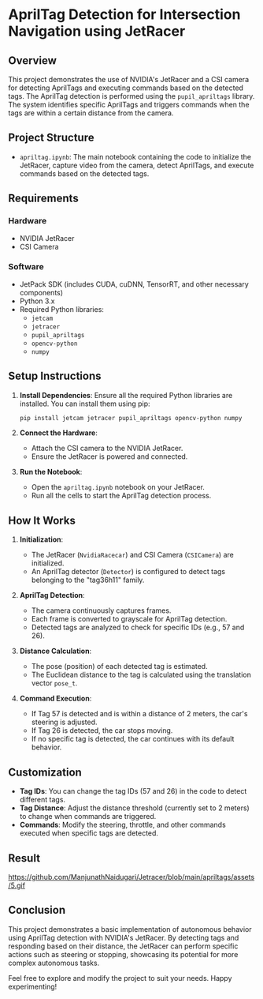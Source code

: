 # AprilTag Detection for Intersection Navigation using JetRacer


## Overview


This project demonstrates the use of NVIDIA's JetRacer and a CSI camera for detecting AprilTags and executing commands based on the detected tags. The AprilTag detection is performed using the `pupil_apriltags` library. The system identifies specific AprilTags and triggers commands when the tags are within a certain distance from the camera.


## Project Structure


- `apriltag.ipynb`: The main notebook containing the code to initialize the JetRacer, capture video from the camera, detect AprilTags, and execute commands based on the detected tags.


## Requirements


### Hardware
- NVIDIA JetRacer
- CSI Camera


### Software
- JetPack SDK (includes CUDA, cuDNN, TensorRT, and other necessary components)
- Python 3.x
- Required Python libraries:
  - `jetcam`
  - `jetracer`
  - `pupil_apriltags`
  - `opencv-python`
  - `numpy`


## Setup Instructions


1. **Install Dependencies**: Ensure all the required Python libraries are installed. You can install them using pip:


   ```bash
   pip install jetcam jetracer pupil_apriltags opencv-python numpy
   ```


2. **Connect the Hardware**:
   - Attach the CSI camera to the NVIDIA JetRacer.
   - Ensure the JetRacer is powered and connected.


3. **Run the Notebook**:
   - Open the `apriltag.ipynb` notebook on your JetRacer.
   - Run all the cells to start the AprilTag detection process.


## How It Works


1. **Initialization**:
   - The JetRacer (`NvidiaRacecar`) and CSI Camera (`CSICamera`) are initialized.
   - An AprilTag detector (`Detector`) is configured to detect tags belonging to the "tag36h11" family.


2. **AprilTag Detection**:
   - The camera continuously captures frames.
   - Each frame is converted to grayscale for AprilTag detection.
   - Detected tags are analyzed to check for specific IDs (e.g., 57 and 26).


3. **Distance Calculation**:
   - The pose (position) of each detected tag is estimated.
   - The Euclidean distance to the tag is calculated using the translation vector `pose_t`.


4. **Command Execution**:
   - If Tag 57 is detected and is within a distance of 2 meters, the car's steering is adjusted.
   - If Tag 26 is detected, the car stops moving.
   - If no specific tag is detected, the car continues with its default behavior.


## Customization


- **Tag IDs**: You can change the tag IDs (57 and 26) in the code to detect different tags.
- **Tag Distance**: Adjust the distance threshold (currently set to 2 meters) to change when commands are triggered.
- **Commands**: Modify the steering, throttle, and other commands executed when specific tags are detected.

## Result
https://github.com/ManjunathNaidugari/Jetracer/blob/main/apriltags/assets/5.gif

## Conclusion


This project demonstrates a basic implementation of autonomous behavior using AprilTag detection with NVIDIA's JetRacer. By detecting tags and responding based on their distance, the JetRacer can perform specific actions such as steering or stopping, showcasing its potential for more complex autonomous tasks.


Feel free to explore and modify the project to suit your needs. Happy experimenting!
